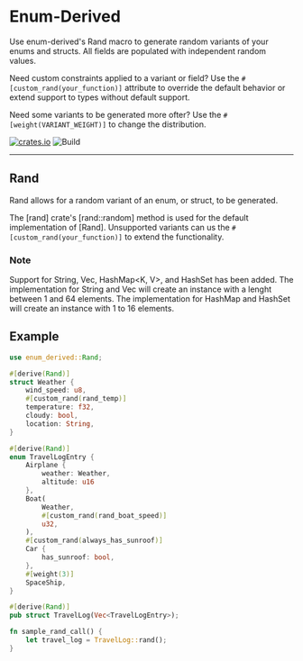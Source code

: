 # Enum-Derived

Use enum-derived's Rand macro to generate random variants of your enums and structs. All fields are populated with independent random values.

Need custom constraints applied to a variant or field? Use the `#[custom_rand(your_function)]` attribute to override the default behavior or extend support to types without default support.

Need some variants to be generated more ofter? Use the `#[weight(VARIANT_WEIGHT)]` to change the distribution.

[![crates.io](https://img.shields.io/crates/v/enum-derived.svg)](https://crates.io/crates/enum-derived)
![Build](https://github.com/green-spaces/enum-derived/actions/workflows/build.yml/badge.svg?branch=main)

---

## Rand

Rand allows for a random variant of an enum, or struct, to be generated.

The [rand] crate's [rand::random] method is used for the default implementation of [Rand]. Unsupported variants can us the `#[custom_rand(your_function)]` to extend the functionality.

### Note

Support for String, Vec<T>, HashMap<K, V>, and HashSet<K> has been added. The implementation for String and Vec<T> will create an instance with a lenght between 1 and 64 elements. The implementation for HashMap and HashSet will create an instance with 1 to 16 elements. 


## Example

```rust
use enum_derived::Rand;

#[derive(Rand)]
struct Weather {
    wind_speed: u8,
    #[custom_rand(rand_temp)]
    temperature: f32,
    cloudy: bool,
    location: String,
}

#[derive(Rand)]
enum TravelLogEntry {
    Airplane {
        weather: Weather,
        altitude: u16
    },
    Boat(
        Weather,
        #[custom_rand(rand_boat_speed)]
        u32,
    ),
    #[custom_rand(always_has_sunroof)]
    Car {
        has_sunroof: bool,
    },
    #[weight(3)]
    SpaceShip,
}

#[derive(Rand)]
pub struct TravelLog(Vec<TravelLogEntry>);

fn sample_rand_call() {
    let travel_log = TravelLog::rand();
}
 ```
